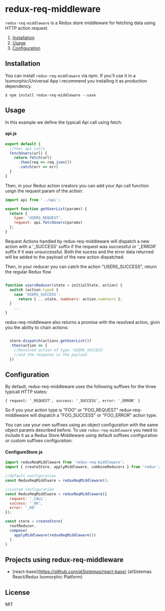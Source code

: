 redux-req-middleware
====================

`redux-req-middleware` is a Redux store middleware for fetching data using HTTP action request.

1. [Installation](#installation)
2. [Usage](#usage)
3. [Configuration](#configuration)

## Installation

You can install `redux-req-middleware` via npm. If you'll use it in a Isomorphic/Universal App i recommend you installing it as production dependency.

```
$ npm install redux-req-middleware --save
```

## Usage

In this example we define the typicall Api call using fetch:

#### api.js

```javascript
export default {
  //Your api calls
  fetchUsers(url) {
    return fetch(url)
      .then(req => req.json())
      .catch(err => err) 
  }
}
``` 
Then, in your Redux action creators you can add your Api call function usign the request param of the action:

```javascript
import api from '../api';

export function getUserList(params) {
  return {
    type: 'USERS_REQUEST',
    request: api.fetchUsers(params)
  };
}
```
Request Actions handled by redux-req-middleware will dispatch a new action with a '_SUCCESS' suffix if the request was successful or '_ERROR' suffix if it was unsuccessful. Both the sucess and the error data returned will be added to the payload of the new action dispatched.

Then, in your reducer you can catch the action "USERS_SUCCESS", return the regular Redux flow

```javascript

function usersReducer(state = initialState, action) {
  switch (action.type) {
    case 'USERS_SUCCESS':
      return { ...state, numUsers: action.numUsers };
  }
    ...
}
```


redux-req-middleware also returns a promise with the resolved action, givin you the ability to chain actions:

```javascript

  store.dispatch(actions.getUserList())
  .then(action => {
    //Resolved action of type 'USERS_SUCCESS'
    //and the response in the payload
  })
```


## Configuration

By default, redux-req-middleware uses the following suffixes for the three typicall HTTP states:

`
{
  request: '_REQUEST',
  success: '_SUCCESS',
  error: '_ERROR'
}
`

So if you your action type is "FOO" or "FOO_REQUEST" redux-req-middleware will dispatch a "FOO_SUCCESS" or "FOO_ERROR" action type.

You can use your own suffixes using an object configuration with the same object params described before.  To use `redux-req-middleware` you need to include it as a Redux Store Middleware using default suffixes configuration or custom suffixes configuration:

#### ConfigureStore.js

```js
import reduxReqMiddleware from 'redux-req-middleware';
import { createStore, applyMiddleware, combineReducers } from 'redux';

//default configuration
const ReduxReqMiddlware = reduxReqMiddleware();

//custom configuration
const ReduxReqMiddlware = reduxReqMiddleware({
  request: '_CALL',
  success: '_OK',
  error: '_KO'
});

const store = createStore(
  rootReducer,
  compose(
    applyMiddleware(reduxReqMiddleware())
  )
)

``` 

## Projects using redux-req-middleware

- [react-base](https://github.com/atSistemas/react-base/ (atSistemas React/Redux Isomorphic Platform)


## License

MIT